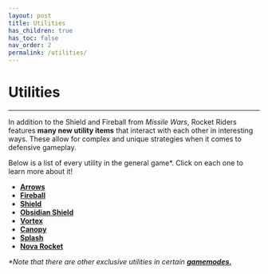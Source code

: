 ```yaml
---
layout: post
title: Utilities
has_children: true
has_toc: false
nav_order: 2
permalink: /utilities/
---
```

# Utilities
---

In addition to the Shield and Fireball from *Missile Wars*, Rocket Riders features **many new utility items** that interact with each other in interesting ways. These allow for complex and unique strategies when it comes to defensive gameplay.

Below is a list of every utility in the general game*. Click on each one to learn more about it!

- **[Arrows](https://zeroniaserver.github.io/RocketRidersWiki/utilities/arrows)**
- **[Fireball](https://zeroniaserver.github.io/RocketRidersWiki/utilities/fireball)**
- **[Shield](https://zeroniaserver.github.io/RocketRidersWiki/utilities/shield)**  
- **[Obsidian Shield](https://zeroniaserver.github.io/RocketRidersWiki/utilities/obsidian_shield)**    
- **[Vortex](https://zeroniaserver.github.io/RocketRidersWiki/utilities/vortex)**  
- **[Canopy](https://zeroniaserver.github.io/RocketRidersWiki/utilities/canopy)**  
- **[Splash](https://zeroniaserver.github.io/RocketRidersWiki/utilities/splash)**  
- **[Nova Rocket](https://zeroniaserver.github.io/RocketRidersWiki/utilities/nova_rocket)**

_*Note that there are other exclusive utilities in certain **[gamemodes.](https://zeroniaserver.github.io/RocketRidersWiki/gamemodes)**_